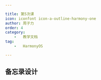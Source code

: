 ```yaml
---

title: 第5次课 
icon: iconfont icon-a-outline-harmony-one  
author: 周子力  
order: 4  
category:
    -   教学文档  
tag:
    -   HarmonyOS

---
```


## 备忘录设计
